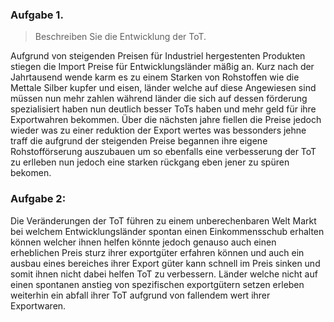 ### Aufgabe 1. 
> Beschreiben Sie die Entwicklung der ToT.

Aufgrund von steigenden Preisen für Industriel hergestenten Produkten stiegen die Import Preise für Entwicklungsländer mäßig an. 
Kurz nach der Jahrtausend wende karm es zu einem Starken von Rohstoffen wie die Mettale  Silber kupfer und eisen, länder welche auf diese Angewiesen sind müssen nun mehr zahlen während länder die sich auf dessen förderung spezialisiert haben nun deutlich besser ToTs haben und mehr geld für ihre Exportwahren bekommen. Über die nächsten jahre fiellen die Preise jedoch wieder was zu einer reduktion der Export wertes was bessonders jehne traff die aufgrund der steigenden Preise begannen ihre eigene Rohstofförserung auszubauen um so ebenfalls eine verbesserung der ToT zu erlleben nun jedoch eine starken rückgang eben jener zu spüren bekomen.




### Aufgabe 2:

Die Veränderungen der ToT führen zu einem unberechenbaren Welt Markt bei welchem Entwicklungsländer spontan einen Einkommensschub erhalten können welcher ihnen helfen könnte jedoch genauso auch einen erheblichen Preis sturz ihrer exportgüter erfahren können und auch ein ausbau eines bereiches ihrer Export güter kann schnell im Preis sinken und somit ihnen nicht dabei helfen ToT zu verbessern. Länder welche nicht auf einen spontanen anstieg von spezifischen exportgütern setzen erleben weiterhin ein abfall ihrer ToT aufgrund von fallendem wert ihrer Exportwaren.